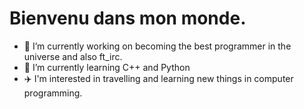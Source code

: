 # Bienvenu dans mon monde.

- 🔭 I’m currently working on becoming the best programmer in the universe and also ft_irc.
- 🌱 I’m currently learning C++ and Python
- ✈️ I'm interested in travelling and learning new things in computer programming.

<!--
**atchoglogilbert/atchoglogilbert** is a ✨ _special_ ✨ repository because its `README.md` (this file) appears on your GitHub profile.

Here are some ideas to get you started:

- 👯 I’m looking to collaborate on ...
- 🤔 I’m looking for help with ...
- 💬 Ask me about ...
- 📫 How to reach me: ...
- 😄 Pronouns: ...
- ⚡ Fun fact: ...
-->
